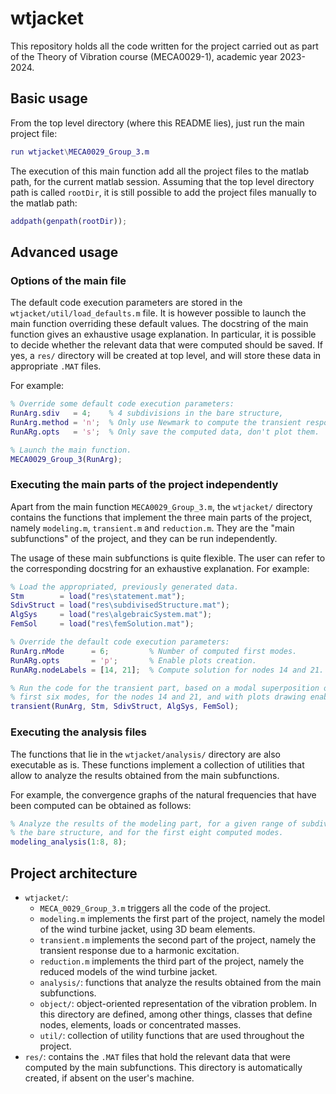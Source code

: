 # wtjacket

This repository holds all the code written for the project carried out as part
of the Theory of Vibration course (MECA0029-1), academic year 2023-2024.

## Basic usage

From the top level directory (where this README lies), just run the main project
file:
```matlab
run wtjacket\MECA0029_Group_3.m
```
The execution of this main function add all the project files to the matlab
path, for the current matlab session. Assuming that the top level directory path
is called `rootDir`, it is still possible to add the project files manually to
the matlab path:
```matlab
addpath(genpath(rootDir));
```

## Advanced usage

### Options of the main file

The default code execution parameters are stored in the
`wtjacket/util/load_defaults.m` file.
It is however possible to launch the main function overriding these default
values.
The docstring of the main function gives an exhaustive usage explanation.
In particular, it is possible to decide whether the relevant data that were
computed should be saved. If yes, a `res/` directory will be created at top
level, and will store these data in appropriate `.MAT` files.

For example:
```matlab
% Override some default code execution parameters:
RunArg.sdiv   = 4;    % 4 subdivisions in the bare structure,
RunArg.method = 'n';  % Only use Newmark to compute the transient response.
RunARg.opts   = 's';  % Only save the computed data, don't plot them.

% Launch the main function.
MECA0029_Group_3(RunArg);
```

### Executing the main parts of the project independently

Apart from the main function `MECA0029_Group_3.m`, the `wtjacket/`
directory contains the functions that implement the three main parts of the
project, namely `modeling.m`, `transient.m` and `reduction.m`. They are the
"main subfunctions" of the project, and they can be run independently.

The usage of these main subfunctions is quite flexible. The user can refer to
the corresponding docstring for an exhaustive explanation.
For example:
```matlab
% Load the appropriated, previously generated data.
Stm        = load("res\statement.mat");
SdivStruct = load("res\subdivisedStructure.mat");
AlgSys     = load("res\algebraicSystem.mat");
FemSol     = load("res\femSolution.mat");

% Override the default code execution parameters:
RunArg.nMode      = 6;         % Number of computed first modes.
RunARg.opts       = 'p';       % Enable plots creation.
RunARg.nodeLabels = [14, 21];  % Compute solution for nodes 14 and 21.

% Run the code for the transient part, based on a modal superposition of the
% first six modes, for the nodes 14 and 21, and with plots drawing enabled.
transient(RunArg, Stm, SdivStruct, AlgSys, FemSol);
```

### Executing the analysis files

The functions that lie in the `wtjacket/analysis/` directory are also executable
as is. These functions implement a collection of utilities that allow to analyze
the results obtained from the main subfunctions.

For example, the convergence graphs of the natural frequencies that have been
computed can be obtained as follows:
```matlab
% Analyze the results of the modeling part, for a given range of subdivisions in
% the bare structure, and for the first eight computed modes.
modeling_analysis(1:8, 8);
```

## Project architecture

- `wtjacket/`:
  - `MECA_0029_Group_3.m` triggers all the code of the project.
  - `modeling.m` implements the first part of the project, namely the model of
    the wind turbine jacket, using 3D beam elements.
  - `transient.m` implements the second part of the project, namely the
    transient response due to a harmonic excitation.
  - `reduction.m` implements the third part of the project, namely the reduced
    models of the wind turbine jacket.
  - `analysis/`: functions that analyze the results obtained from the main
    subfunctions.
  - `object/`: object-oriented representation of the vibration problem. In this
    directory are defined, among other things, classes that define nodes,
    elements, loads or concentrated masses.
  - `util/`: collection of utility functions that are used throughout the
    project.
- `res/`: contains the `.MAT` files that hold the relevant data that were
  computed by the main subfunctions. This directory is automatically created,
  if absent on the user's machine.
